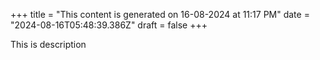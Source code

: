 +++
title = "This content is generated on 16-08-2024 at 11:17 PM"
date = "2024-08-16T05:48:39.386Z"
draft = false
+++

  This is description
        